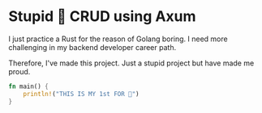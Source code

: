 <h1>Stupid 🦀 CRUD using Axum</h1>

<p>I just practice a Rust for the reason of Golang boring. I need more challenging in my backend developer career path.</p>

<p>Therefore, I've made this project. Just a stupid project but have made me proud.</p>

```rust
fn main() {
    println!("THIS IS MY 1st FOR 🦀")
}
```